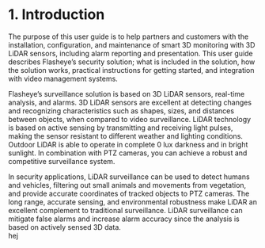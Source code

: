 # 1. Introduction

The purpose of this user guide is to help partners and customers with the installation, configuration, and maintenance of smart 3D monitoring with 3D LiDAR sensors, including alarm reporting and presentation. This user guide describes Flasheye’s security solution; what is included in the solution, how the solution works, practical instructions for getting started, and integration with video management systems.

<!--[First pic from Introduction](/_media/introduction_pic1.png "Overhead pic of a construction site.")-->

Flasheye’s surveillance solution is based on 3D LiDAR sensors, real-time analysis, and alarms. 3D LiDAR sensors are excellent at detecting changes and recognizing characteristics such as shapes, sizes, and distances between objects, when compared to video surveillance. LiDAR technology is based on active sensing by transmitting and receiving light pulses, making the sensor resistant to different weather and lighting conditions. Outdoor LiDAR is able to operate in complete 0 lux darkness and in bright sunlight. In combination with PTZ cameras, you can achieve a robust and competitive surveillance system.

In security applications, LiDAR surveillance can be used to detect humans and vehicles, filtering out small animals and movements from vegetation, and provide accurate coordinates of tracked objects to PTZ cameras. The long range, accurate sensing, and environmental robustness make LiDAR an excellent complement to traditional surveillance. LiDAR surveillance can mitigate false alarms and increase alarm accuracy since the analysis is based on actively sensed 3D data.  
hej
